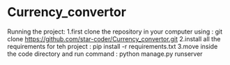 # Currency_convertor

Running the project:
1.first clone the repository in your computer using :
	git clone https://github.com/star-coder/Currency_convertor.git
2.install all the requirements for teh project :
    pip install -r requirements.txt
3.move inside the code directory and run command :
	python manage.py runserver
